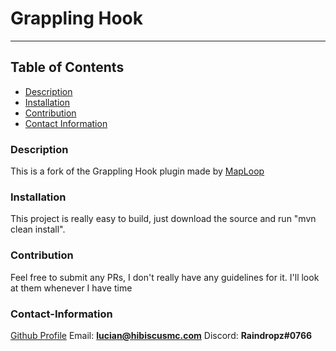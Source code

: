 # Grappling Hook
----

## Table of Contents
- [Description](#description)
- [Installation](#installation)
- [Contribution](#contribution)
- [Contact Information](#contact-information)

### Description
This is a fork of the Grappling Hook plugin made by [MapLoop](https://github.com/maploop)

### Installation
This project is really easy to build, just download the source and run "mvn clean install".

### Contribution

Feel free to submit any PRs, I don't really have any guidelines for it. I'll look at them whenever I have time

### Contact-Information
[Github Profile](https://github.com/Lucian929)
Email: **lucian@hibiscusmc.com**
Discord: **Raindropz#0766**

